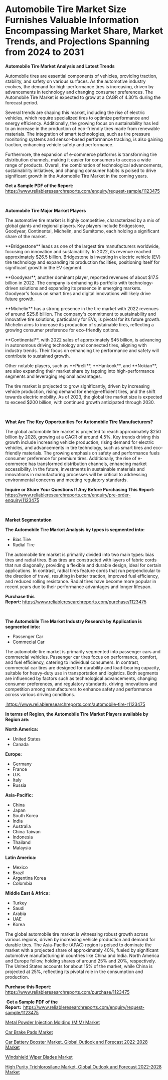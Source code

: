 <p><h1>Automobile Tire Market Size Furnishes Valuable Information Encompassing Market Share, Market Trends, and Projections Spanning from 2024 to 2031</h1></p><p><strong>Automobile Tire Market Analysis and Latest Trends</strong></p>
<p><p>Automobile tires are essential components of vehicles, providing traction, stability, and safety on various surfaces. As the automotive industry evolves, the demand for high-performance tires is increasing, driven by advancements in technology and changing consumer preferences. The Automobile Tire Market is expected to grow at a CAGR of 4.30% during the forecast period. </p><p>Several trends are shaping this market, including the rise of electric vehicles, which require specialized tires to optimize performance and energy efficiency. Additionally, the growing focus on sustainability has led to an increase in the production of eco-friendly tires made from renewable materials. The integration of smart technologies, such as tire pressure monitoring systems and sensor-based performance tracking, is also gaining traction, enhancing vehicle safety and performance. </p><p>Furthermore, the expansion of e-commerce platforms is transforming tire distribution channels, making it easier for consumers to access a wide range of products. Overall, the combination of technological advancements, sustainability initiatives, and changing consumer habits is poised to drive significant growth in the Automobile Tire Market in the coming years.</p></p>
<p><strong>Get a Sample PDF of the Report:&nbsp;</strong> <a href="https://www.reliableresearchreports.com/enquiry/request-sample/1123475?utm_campaign=112&utm_medium=2&utm_source=Github&utm_content=ia&utm_term=01112024&utm_id=automobile-tire">https://www.reliableresearchreports.com/enquiry/request-sample/1123475</a></p>
<p>&nbsp;</p>
<p><strong>Automobile Tire Major Market Players</strong></p>
<p><p>The automotive tire market is highly competitive, characterized by a mix of global giants and regional players. Key players include Bridgestone, Goodyear, Continental, Michelin, and Sumitomo, each holding a significant share of the market.</p><p>**Bridgestone** leads as one of the largest tire manufacturers worldwide, focusing on innovation and sustainability. In 2022, its revenue reached approximately $26.5 billion. Bridgestone is investing in electric vehicle (EV) tire technology and expanding its production facilities, positioning itself for significant growth in the EV segment.</p><p>**Goodyear**, another dominant player, reported revenues of about $17.5 billion in 2022. The company is enhancing its portfolio with technology-driven solutions and expanding its presence in emerging markets. Goodyear's focus on smart tires and digital innovations will likely drive future growth.</p><p>**Michelin** has a strong presence in the tire market with 2022 revenues of around $25.6 billion. The company's commitment to sustainability and innovative tire solutions, particularly for EVs, is pivotal for its future growth. Michelin aims to increase its production of sustainable tires, reflecting a growing consumer preference for eco-friendly options.</p><p>**Continental**, with 2022 sales of approximately $45 billion, is advancing in autonomous driving technology and connected tires, aligning with industry trends. Their focus on enhancing tire performance and safety will contribute to sustained growth.</p><p>Other notable players, such as **Pirelli**, **Hankook**, and **Nokian**, are also expanding their market share by tapping into high-performance segments and leveraging regional advantages.</p><p>The tire market is projected to grow significantly, driven by increasing vehicle production, rising demand for energy-efficient tires, and the shift towards electric mobility. As of 2023, the global tire market size is expected to exceed $200 billion, with continued growth anticipated through 2030.</p></p>
<p>&nbsp;</p>
<p><strong>What Are The Key Opportunities For Automobile Tire Manufacturers?</strong></p>
<p><p>The global automobile tire market is projected to reach approximately $250 billion by 2028, growing at a CAGR of around 4.5%. Key trends driving this growth include increasing vehicle production, rising demand for electric vehicles, and advancements in tire technology, such as smart tires and eco-friendly materials. The growing emphasis on safety and performance fuels consumer preference for premium tires. Additionally, the rise of e-commerce has transformed distribution channels, enhancing market accessibility. In the future, investments in sustainable materials and innovations in manufacturing processes will be critical to addressing environmental concerns and meeting regulatory standards.</p></p>
<p><strong>Inquire or Share Your Questions If Any Before Purchasing This Report:</strong> <a href="https://www.reliableresearchreports.com/enquiry/pre-order-enquiry/1123475?utm_campaign=112&utm_medium=2&utm_source=Github&utm_content=ia&utm_term=01112024&utm_id=automobile-tire">https://www.reliableresearchreports.com/enquiry/pre-order-enquiry/1123475</a></p>
<p>&nbsp;</p>
<p><strong>Market Segmentation</strong></p>
<p><strong>The Automobile Tire Market Analysis by types is segmented into:</strong></p>
<p><ul><li>Bias Tire</li><li>Radial Tire</li></ul></p>
<p><p>The automobile tire market is primarily divided into two main types: bias tires and radial tires. Bias tires are constructed with layers of fabric cords that run diagonally, providing a flexible and durable design, ideal for certain applications. In contrast, radial tires feature cords that run perpendicular to the direction of travel, resulting in better traction, improved fuel efficiency, and reduced rolling resistance. Radial tires have become more popular in recent years due to their performance advantages and longer lifespan.</p></p>
<p><strong>Purchase this Report:&nbsp;</strong><a href="https://www.reliableresearchreports.com/purchase/1123475?utm_campaign=112&utm_medium=2&utm_source=Github&utm_content=ia&utm_term=01112024&utm_id=automobile-tire">https://www.reliableresearchreports.com/purchase/1123475</a></p>
<p>&nbsp;</p>
<p><strong>The Automobile Tire Market Industry Research by Application is segmented into:</strong></p>
<p><ul><li>Passenger Car</li><li>Commecial Car</li></ul></p>
<p><p>The automobile tire market is primarily segmented into passenger cars and commercial vehicles. Passenger car tires focus on performance, comfort, and fuel efficiency, catering to individual consumers. In contrast, commercial car tires are designed for durability and load-bearing capacity, suitable for heavy-duty use in transportation and logistics. Both segments are influenced by factors such as technological advancements, changing consumer preferences, and regulatory standards, driving innovations and competition among manufacturers to enhance safety and performance across various driving conditions.</p></p>
<p><a href="https://www.reliableresearchreports.com/automobile-tire-r1123475?utm_campaign=112&utm_medium=2&utm_source=Github&utm_content=ia&utm_term=01112024&utm_id=automobile-tire">&nbsp;https://www.reliableresearchreports.com/automobile-tire-r1123475</a></p>
<p><strong>In terms of Region, the Automobile Tire Market Players available by Region are:</strong></p>
<p>
    <p> <strong> North America: </strong>
        <ul>
            <li>United States</li>
            <li>Canada</li>
        </ul>
        </p> 
    <p> <strong> Europe: </strong>
        <ul>
            <li>Germany</li>
            <li>France</li>
            <li>U.K.</li>
            <li>Italy</li>
            <li>Russia</li>
        </ul>
        </p> 
    <p> <strong> Asia-Pacific: </strong>
        <ul>
            <li>China</li>
            <li>Japan</li>
            <li>South Korea</li>
            <li>India</li>
            <li>Australia</li>
            <li>China Taiwan</li>
            <li>Indonesia</li>
            <li>Thailand</li>
            <li>Malaysia</li>
        </ul>
        </p> 
    <p> <strong> Latin America: </strong>
        <ul>
            <li>Mexico</li>
            <li>Brazil</li>
            <li>Argentina Korea</li>
            <li>Colombia</li>
        </ul>
        </p> 
    <p> <strong> Middle East & Africa: </strong>
        <ul>
            <li>Turkey</li>
            <li>Saudi</li>
            <li>Arabia</li>
            <li>UAE</li>
            <li>Korea</li>
        </ul>
    </p>
    </p>
<p><p>The global automobile tire market is witnessing robust growth across various regions, driven by increasing vehicle production and demand for durable tires. The Asia-Pacific (APAC) region is poised to dominate the market with a projected share of approximately 40%, fueled by significant automotive manufacturing in countries like China and India. North America and Europe follow, holding shares of around 25% and 20%, respectively. The United States accounts for about 15% of the market, while China is projected at 25%, reflecting its pivotal role in tire consumption and production.</p></p>
<p><strong>Purchase this Report: </strong><a href="https://www.reliableresearchreports.com/purchase/1123475?utm_campaign=112&utm_medium=2&utm_source=Github&utm_content=ia&utm_term=01112024&utm_id=automobile-tire">https://www.reliableresearchreports.com/purchase/1123475</a></p>
<p>&nbsp;<strong>Get a Sample PDF of the Report:&nbsp;&nbsp;</strong><a href="https://www.reliableresearchreports.com/enquiry/request-sample/1123475?utm_campaign=112&utm_medium=2&utm_source=Github&utm_content=ia&utm_term=01112024&utm_id=automobile-tire">https://www.reliableresearchreports.com/enquiry/request-sample/1123475</a></p>
<p><strong></strong></p>
<p><p><a href="https://issuu.com/reportprime-2/docs/metal-powder-injection-molding-mim-_f50508a5b99871?utm_campaign=112&utm_medium=2&utm_source=Github&utm_content=ia&utm_term=01112024&utm_id=automobile-tire">Metal Powder Injection Molding (MIM) Market</a></p><p><a href="https://github.com/inouyeaowaugh3/Market-Research-Report-List-1/blob/main/car-brake-pads-market.md?utm_campaign=112&utm_medium=2&utm_source=Github&utm_content=ia&utm_term=01112024&utm_id=automobile-tire">Car Brake Pads Market</a></p><p><a href="https://www.linkedin.com/pulse/car-battery-booster-market-global-outlook-forecast-2022-2028-uz5rf?utm_campaign=112&utm_medium=2&utm_source=Github&utm_content=ia&utm_term=01112024&utm_id=automobile-tire">Car Battery Booster Market, Global Outlook and Forecast 2022-2028 Market</a></p><p><a href="https://github.com/c0mxahyman/Market-Research-Report-List-1/blob/main/windshield-wiper-blades-market.md?utm_campaign=112&utm_medium=2&utm_source=Github&utm_content=ia&utm_term=01112024&utm_id=automobile-tire">Windshield Wiper Blades Market</a></p><p><a href="https://www.linkedin.com/pulse/global-high-purity-trichlorosilane-market-outlook-forecast-aj1wf?utm_campaign=112&utm_medium=2&utm_source=Github&utm_content=ia&utm_term=01112024&utm_id=automobile-tire">High Purity Trichlorosilane Market, Global Outlook and Forecast 2022-2028 Market</a></p></p>